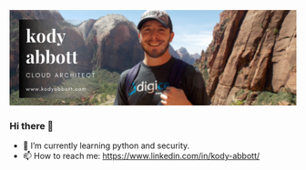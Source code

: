 
![Kody Abbott](https://github.com/kodyabbott/kodyabbott/raw/main/kody%20abbott.png)

### Hi there 👋

- 🌱  I’m currently learning python and security.
- 📫  How to reach me: https://www.linkedin.com/in/kody-abbott/

<!--
**kodyabbott/kodyabbott** is a ✨ _special_ ✨ repository because its `README.md` (this file) appears on your GitHub profile.

Here are some ideas to get you started:

- 🔭 I’m currently working on ...
- 🌱 I’m currently learning ...
- 👯 I’m looking to collaborate on ...
- 🤔 I’m looking for help with ...
- 💬 Ask me about ...
- 📫 How to reach me: ...
- 😄 Pronouns: ...
- ⚡ Fun fact: ...
-->
